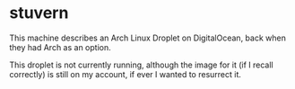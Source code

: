 # stuvern

This machine describes an Arch Linux Droplet on DigitalOcean, back when they had Arch as an option.

This droplet is not currently running, although the image for it (if I recall correctly) is still on my account, if ever I wanted to resurrect it.
